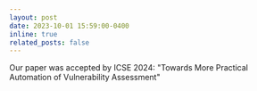 ```yaml
---
layout: post
date: 2023-10-01 15:59:00-0400
inline: true
related_posts: false
---
```


Our paper was accepted by ICSE 2024: "Towards More Practical Automation of Vulnerability Assessment"
